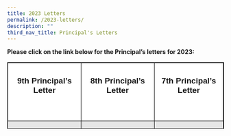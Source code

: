 ```yaml
---
title: 2023 Letters
permalink: /2023-letters/
description: ""
third_nav_title: Principal's Letters
---
```

**Please click on the link below for the Principal’s letters for 2023:**

<table border="1" style="box-sizing: inherit; border-collapse: collapse; border-spacing: 0px; max-width: 100%; width: 508px; height: 154px; border-color: rgb(0, 0, 0);"><tbody style="box-sizing: inherit;"><tr style="box-sizing: inherit; background: rgb(255, 255, 255);"><td style="box-sizing: inherit; padding: 5px 10px; width: 168px; text-align: center;"><h3 style="box-sizing: inherit; font-family: &quot;Source Sans Pro&quot;, sans-serif; text-transform: none;">9th Principal’s Letter</h3><p style="box-sizing: inherit; font-size: 1em;">&nbsp;</p></td><td style="box-sizing: inherit; padding: 5px 10px; width: 168px; text-align: center;"><h3 style="box-sizing: inherit; font-family: &quot;Source Sans Pro&quot;, sans-serif; text-transform: none;">8th Principal’s Letter</h3><p style="box-sizing: inherit; font-size: 1em;">&nbsp;</p></td><td style="box-sizing: inherit; padding: 5px 10px; width: 172px; text-align: center;"><h3 style="box-sizing: inherit; font-family: &quot;Source Sans Pro&quot;, sans-serif; text-transform: none;">7th Principal’s Letter</h3><p style="box-sizing: inherit; font-size: 1em;">&nbsp;</p></td></tr><tr style="box-sizing: inherit; background: rgb(230, 230, 230);"><td style="box-sizing: inherit; padding: 5px 10px; width: 168px; text-align: center;"><h3 style="box-sizing: inherit; font-family: &quot;Source Sans Pro&quot;, sans-serif; text-transform: none;">6<sup style="box-sizing: inherit; font-size: 14.04px; line-height: 0; position: relative; vertical-align: baseline; top: -0.5em;">th</sup><span>&nbsp;</span>Principal’s Letter</h3><p style="box-sizing: inherit; font-size: 1em;">&nbsp;</p></td><td style="box-sizing: inherit; padding: 5px 10px; width: 168px; text-align: center;"><h3 style="box-sizing: inherit; font-family: &quot;Source Sans Pro&quot;, sans-serif; text-transform: none;">5<sup style="box-sizing: inherit; font-size: 14.04px; line-height: 0; position: relative; vertical-align: baseline; top: -0.5em;">th</sup><span>&nbsp;</span>Principal’s Letter</h3><p style="box-sizing: inherit; font-size: 1em;">&nbsp;</p></td><td style="box-sizing: inherit; padding: 5px 10px; width: 172px; text-align: center;"><h3 style="box-sizing: inherit; font-family: &quot;Source Sans Pro&quot;, sans-serif; text-transform: none;">4th Principal’s Letter</h3><p style="box-sizing: inherit; font-size: 1em;">&nbsp;</p></td></tr><tr style="box-sizing: inherit; background: rgb(255, 255, 255);"><td style="box-sizing: inherit; padding: 5px 10px; width: 168px; text-align: center;"><h3 style="box-sizing: inherit; font-family: &quot;Source Sans Pro&quot;, sans-serif; text-transform: none;">3<sup style="box-sizing: inherit; font-size: 14.04px; line-height: 0; position: relative; vertical-align: baseline; top: -0.5em;">rd</sup><span>&nbsp;</span>Principal’s Letter</h3><p style="box-sizing: inherit; font-size: 1em;">&nbsp;</p></td><td style="box-sizing: inherit; padding: 5px 10px; width: 168px; text-align: center;"><h3 style="box-sizing: inherit; font-family: &quot;Source Sans Pro&quot;, sans-serif; text-transform: none;"><a href="https://endeavourpri.moe.edu.sg/wp-content/uploads/2023/02/Ps-letter-to-Parents-Feb-2023.pdf" style="box-sizing: inherit; background-color: transparent; transition: all 0.25s ease-in-out 0s; text-decoration: underline; color: rgb(37, 160, 232);">P’s letter to Parents – Feb 2023</a></h3><p style="box-sizing: inherit; font-size: 1em;">2<sup style="box-sizing: inherit; font-size: 12px; line-height: 0; position: relative; vertical-align: baseline; top: -0.5em;">nd</sup><span>&nbsp;</span>February</p></td><td style="box-sizing: inherit; padding: 5px 10px; width: 172px; text-align: center;"><h3 style="box-sizing: inherit; font-family: &quot;Source Sans Pro&quot;, sans-serif; text-transform: none;"><a href="https://endeavourpri.moe.edu.sg/wp-content/uploads/2023/01/Ps-letter-to-Parents-Jan-2023.pdf" style="box-sizing: inherit; background-color: transparent; transition: all 0.25s ease-in-out 0s; text-decoration: underline; color: rgb(37, 160, 232);">P’s letter to Parents – Jan 2023</a></h3><p style="box-sizing: inherit; font-size: 1em;"><span style="box-sizing: inherit; font-size: 12pt;"><sup style="box-sizing: inherit; font-size: 12px; line-height: 0; position: relative; vertical-align: baseline; top: -0.5em;"><span style="box-sizing: inherit; font-size: 16px;">5</span><span style="box-sizing: inherit; font-size: 12pt;">th</span></sup><span style="box-sizing: inherit; font-size: 12pt;"><span>&nbsp;</span>Jan 2023</span></span></p></td></tr></tbody></table>